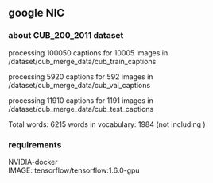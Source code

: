 ## google NIC

### about CUB_200_2011 dataset ###
processing 100050 captions for 10005 images in /dataset/cub_merge_data/cub_train_captions

processing 5920 captions for 592 images in /dataset/cub_merge_data/cub_val_captions

processing 11910 captions for 1191 images in /dataset/cub_merge_data/cub_test_captions

Total words: 6215
words in vocabulary:  1984 (not including <UNK>)


### requirements ###

NVIDIA-docker  
IMAGE: tensorflow/tensorflow:1.6.0-gpu
